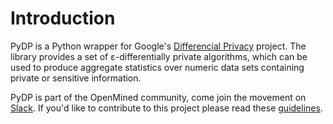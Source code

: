 # Introduction

PyDP is a Python wrapper for Google's [Differencial Privacy](https://github.com/google/differential-privacy) project. The library provides a set of ε-differentially private algorithms, which can be used to produce aggregate statistics over numeric data sets containing private or sensitive information.

PyDP is part of the OpenMined community, come join the movement on [Slack](http://slack.openmined.org/). 
If you'd like to contribute to this project please read these [guidelines](https://github.com/OpenMined/PyDP/blob/master/contributing.md).
